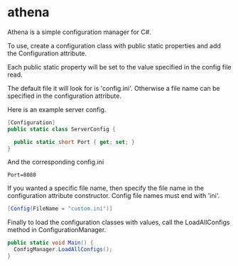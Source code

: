 # athena

Athena is a simple configuration manager for C#.

To use, create a configuration class with public static properties and add the Configuration attribute.

Each public static property will be set to the value specified in the config file read.

The default file it will look for is 'config.ini'. Otherwise a file name can be specified in the configuration attribute.

Here is an example server config.

```csharp
[Configuration]
public static class ServerConfig {

  public static short Port { get; set; }
}
```
And the corresponding config.ini

```
Port=8080
```
If you wanted a specific file name, then specify the file name in the configuration attribute constructor. Config file names must end with 'ini'.

```csharp
[Config(FileName = "custom.ini")]
```
Finally to load the configuration classes with values, call the LoadAllConfigs method in ConfigurationManager.
```csharp
public static void Main() {
  ConfigManager.LoadAllConfigs();
}
```
